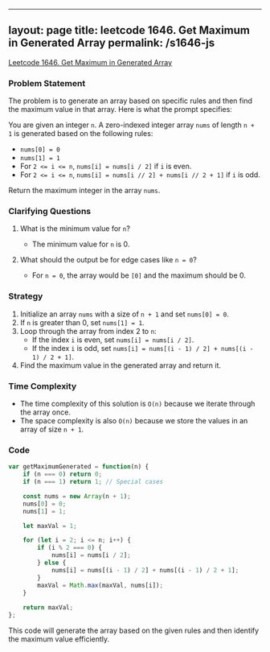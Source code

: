 
---
layout: page
title: leetcode 1646. Get Maximum in Generated Array
permalink: /s1646-js
---
[Leetcode 1646. Get Maximum in Generated Array](https://algoadvance.github.io/algoadvance/l1646)
### Problem Statement

The problem is to generate an array based on specific rules and then find the maximum value in that array. Here is what the prompt specifies:

You are given an integer `n`. A zero-indexed integer array `nums` of length `n + 1` is generated based on the following rules:

- `nums[0] = 0`
- `nums[1] = 1`
- For `2 <= i <= n`, `nums[i] = nums[i / 2]` if `i` is even.
- For `2 <= i <= n`, `nums[i] = nums[i // 2] + nums[i // 2 + 1]` if `i` is odd.

Return the maximum integer in the array `nums`.

### Clarifying Questions

1. What is the minimum value for `n`?
   - The minimum value for `n` is 0.
   
2. What should the output be for edge cases like `n = 0`?
   - For `n = 0`, the array would be `[0]` and the maximum should be 0.

### Strategy

1. Initialize an array `nums` with a size of `n + 1` and set `nums[0] = 0`.
2. If `n` is greater than 0, set `nums[1] = 1`.
3. Loop through the array from index 2 to `n`:
   - If the index `i` is even, set `nums[i] = nums[i / 2]`.
   - If the index `i` is odd, set `nums[i] = nums[(i - 1) / 2] + nums[(i - 1) / 2 + 1]`.
4. Find the maximum value in the generated array and return it.

### Time Complexity

- The time complexity of this solution is `O(n)` because we iterate through the array once.
- The space complexity is also `O(n)` because we store the values in an array of size `n + 1`.

### Code

```javascript
var getMaximumGenerated = function(n) {
    if (n === 0) return 0;
    if (n === 1) return 1; // Special cases

    const nums = new Array(n + 1);
    nums[0] = 0;
    nums[1] = 1;

    let maxVal = 1;

    for (let i = 2; i <= n; i++) {
        if (i % 2 === 0) {
            nums[i] = nums[i / 2];
        } else {
            nums[i] = nums[(i - 1) / 2] + nums[(i - 1) / 2 + 1];
        }
        maxVal = Math.max(maxVal, nums[i]);
    }
    
    return maxVal;
};
```

This code will generate the array based on the given rules and then identify the maximum value efficiently.